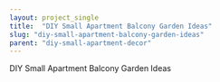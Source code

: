 ```yaml
---
layout: project_single
title:  "DIY Small Apartment Balcony Garden Ideas"
slug: "diy-small-apartment-balcony-garden-ideas"
parent: "diy-small-apartment-decor"
---
```

DIY Small Apartment Balcony Garden Ideas